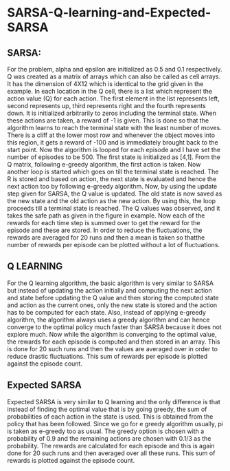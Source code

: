 # SARSA-Q-learning-and-Expected-SARSA
## SARSA:
For the problem, alpha and epsilon are initialized as 0.5 and 0.1 respectively. Q was created as a
matrix of arrays which can also be called as cell arrays. It has the dimension of 4X12 which is identical to
the grid given in the example. In each location in the Q cell, there is a list which represent the action value
(Q) for each action. The first element in the list represents left, second represents up, third represents
right and the fourth represents down. It is initialized arbitrarily to zeros including the terminal state. When
these actions are taken, a reward of -1 is given. This is done so that the algorithm learns to reach the
terminal state with the least number of moves. There is a cliff at the lower most row and whenever the
object moves into this region, it gets a reward of -100 and is immediately brought back to the start point.
Now the algorithm is looped for each episode and I have set the number of episodes to be 500. The first
state is initialized as [4,1]. From the Q matrix, following e-greedy algorithm, the first action is taken. Now
another loop is started which goes on till the terminal state is reached. The R is stored and based on action,
the next state is evaluated and hence the next action too by following e-greedy algorithm. Now, by using
the update step given for SARSA, the Q value is updated. The old state is now saved as the new state and
the old action as the new action. By using this, the loop proceeds till a terminal state is reached. The Q
values was observed, and it takes the safe path as given in the figure in example. Now each of the rewards
for each time step is summed over to get the reward for the episode and these are stored. In order to
reduce the fluctuations, the rewards are averaged for 20 runs and then a mean is taken so thatthe number
of rewards per episode can be plotted without a lot of fluctuations.

## Q LEARNING
For the Q learning algorithm, the basic algorithm is very similar to SARSA but instead of updating
the action initially and computing the next action and state before updating the Q value and then storing
the computed state and action as the current ones, only the new state is stored and the action has to be
computed for each state. Also, instead of applying e-greedy algorithm, the algorithm always uses a greedy
algorithm and can hence converge to the optimal policy much faster than SARSA because it does not
explore much. Now while the algorithm is converging to the optimal value, the rewards for each episode
is computed and then stored in an array. This is done for 20 such runs and then the values are averaged
over in order to reduce drastic fluctuations. This sum of rewards per episode is plotted against the episode
count.

## Expected SARSA
Expected SARSA is very similar to Q learning and the only difference is that instead of finding the
optimal value that is by going greedy, the sum of probabilities of each action in the state is used. This is
obtained from the policy that has been followed. Since we go for e greedy algorithm usually, pi is taken
as e-greedy too as usual. The greedy option is chosen with a probability of 0.9 and the remaining actions
are chosen with 0.1/3 as the probability. The rewards are calculated for each episode and this is again
done for 20 such runs and then averaged over all these runs. This sum of rewards is plotted against the
episode count.
